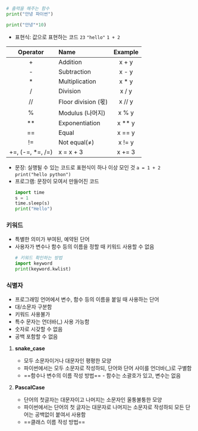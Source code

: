 ```py
# 출력을 해주는 함수
print("안녕 파이썬")
```

```py
print("안녕"*10)
```

- 표현식: 값으로 표현하는 코드
	`23` `"hello"` `1 + 2`

| Operator         | Name                | Example |
|:----------------: |:------------------- | :-------: |
| +                | Addition            | x + y   |
| -                | Subtraction         | x - y   |
| *                | Multiplication      | x * y   |
| /                | Division            | x / y   |
| //               | Floor division (몫) | x // y  |
| %                | Modulus (나머지)    | x % y   |
| **               | Exponentiation      | x ** y  |
| ==               | Equal               | x == y  |
| !=               | Not equal(≠)        | x != y  |
| +=, (-=, *=, /=) | x = x + 3           | x += 3  |

- 문장: 실행될 수 있는 코드로 표현식이 하나 이상 모인 것
	`a = 1 + 2`       `print("hello python")`
- 프로그램: 문장이 모여서 만들어진 코드
	```py
	import time
	s = 1
	time.sleep(s)
	print("Hello")
	```

### 키워드
- 특별한 의미가 부여된, 예약된 단어
- 사용자가 변수나 함수 등의 이름을 정할 때 키워드 사용할 수 없음
	```py
	# 키워드 확인하는 방법
	import keyword
	print(keyword.kwlist)
	```

### 식별자
- 프로그래밍 언어에서 변수, 함수 등의 이름을 붙일 때 사용하는 단어
- 대/소문자 구분함
- 키워드 사용불가
- 특수 문자는 언더바(_) 사용 가능함
- 숫자로 시갖할 수 없음
- 공백 포함할 수 없음
1. **snake_case**
	- 모두 소문자이거나 대문자인 평평한 모양
	- 파이썬에서는 모두 소문자로 작성하되, 단어와 단어 사이를 언더바(_)로 구별함
	- ==함수나 변수의 이름 작성 방법==
			- 함수는 소괄호가 있고, 변수는 없음

2. **PascalCase**
	- 단어의 첫글자는 대문자이고 나머지는 소문자인 울퉁불퉁한 모양
	- 파이썬에서는 단어의 첫 글자는 대문자로 나머지는 소문자로 작성하되 모든 단어는 공백없이 붙여서 사용함
	- ==클래스 이름 작성 방법==